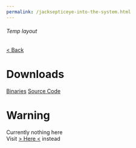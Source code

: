 ```yaml
---
permalink: /jacksepticeye-into-the-system.html
---
```


###### Temp layout

[< Back](https://pikakid98-games.github.io)

# Downloads

[Binaries](https://pikakid98-games.github.io/dl/jacksepticeye-into-the-system/bin)
[Source Code](https://pikakid98-games.github.io/dl/jacksepticeye-into-the-system/src)

# Warning
Currently nothing here
\
Visit [> Here <](https://pikakid98games.wordpress.com/jacksepticeyeintothesystem) instead